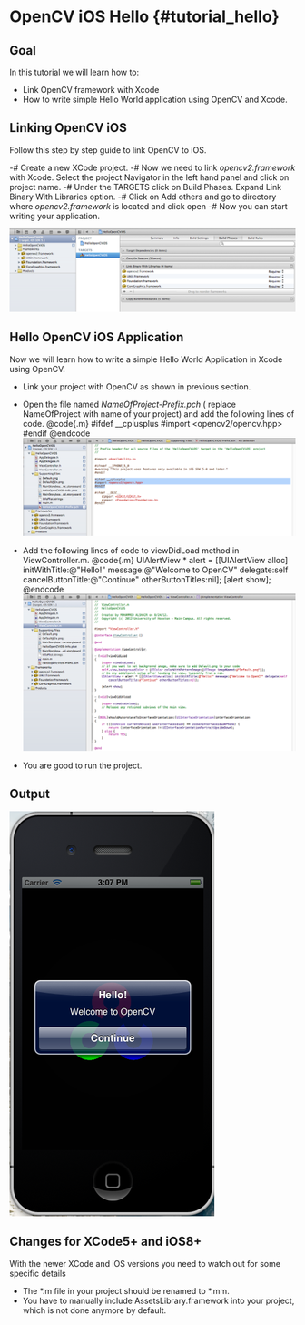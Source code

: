 OpenCV iOS Hello {#tutorial_hello}
================

Goal
----

In this tutorial we will learn how to:

-   Link OpenCV framework with Xcode
-   How to write simple Hello World application using OpenCV and Xcode.

Linking OpenCV iOS
------------------

Follow this step by step guide to link OpenCV to iOS.

-#  Create a new XCode project.
-#  Now we need to link *opencv2.framework* with Xcode. Select the project Navigator in the left
    hand panel and click on project name.
-#  Under the TARGETS click on Build Phases. Expand Link Binary With Libraries option.
-#  Click on Add others and go to directory where *opencv2.framework* is located and click open
-#  Now you can start writing your application.

![](images/linking_opencv_ios.png)

Hello OpenCV iOS Application
----------------------------

Now we will learn how to write a simple Hello World Application in Xcode using OpenCV.

-   Link your project with OpenCV as shown in previous section.
-   Open the file named *NameOfProject-Prefix.pch* ( replace NameOfProject with name of your
    project) and add the following lines of code.
    @code{.m}
    #ifdef __cplusplus
    #import <opencv2/opencv.hpp>
    #endif
    @endcode
    ![](images/header_directive.png)

-   Add the following lines of code to viewDidLoad method in ViewController.m.
    @code{.m}
    UIAlertView * alert = [[UIAlertView alloc] initWithTitle:@"Hello!" message:@"Welcome to OpenCV" delegate:self cancelButtonTitle:@"Continue" otherButtonTitles:nil];
    [alert show];
    @endcode
    ![](images/view_did_load.png)

-   You are good to run the project.

Output
------

![](images/ios_hello_output.png)

Changes for XCode5+ and iOS8+
-----------------------------

With the newer XCode and iOS versions you need to watch out for some specific details

-   The *.m file in your project should be renamed to *.mm.
-   You have to manually include AssetsLibrary.framework into your project, which is not done anymore by default.
